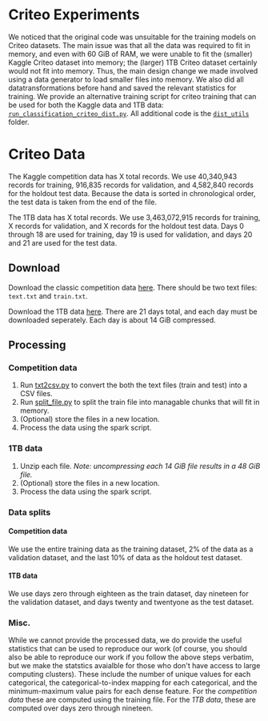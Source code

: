 # Criteo Experiments
We noticed that the original code was unsuitable for the training models on Criteo datasets.  The main issue was that all the data was required to fit in memory, and even with 60 GiB of RAM, we were unable to fit the (smaller) Kaggle Criteo dataset into memory;  the (larger) 1TB Criteo dataset certainly would not fit into memory.  Thus, the main design change we made involved using a data generator to load smaller files into memory.  We also did all datatransformations before hand and saved the relevant statistics for training.  We provide an alternative training script for criteo training that can be used for both the Kaggle data and 1TB data: [`run_classification_criteo_dist.py`](run_classification_criteo_dist.py). All additional code is the [`dist_utils`](/deepctr/dist_utils/) folder.

# Criteo Data

The Kaggle competition data has X total records.  We use 40,340,943 records for training, 916,835 records for validation, and 4,582,840 records for the holdout test data.  Because the data is sorted in chronological order, the test data is taken from the end of the file.

The 1TB data has X total records.  We use 3,463,072,915 records for training, X records for validation, and X records for the holdout test data.  Days 0 through 18 are used for training, day 19 is used for validation, and days 20 and 21 are used for the test data.

## Download
Download the classic competition data [here](http://labs.criteo.com/2014/02/kaggle-display-advertising-challenge-dataset/).  There should be two text files: `text.txt` and `train.txt`.

Download the 1TB data [here](https://labs.criteo.com/2013/12/download-terabyte-click-logs-2/).  There are 21 days total, and each day must be downloaded seperately.  Each day is about 14 GiB compressed.

## Processing
### Competition data
1. Run [txt2csv.py](./txt2csv.py) to convert the both the text files (train and test) into a CSV files.
2. Run [split_file.py](/deepctr/dist_utils/split_file.py) to split the train file into managable chunks that will fit in memory.
3. (Optional) store the files in a new location.
4. Process the data using the spark script.

### 1TB data
1. Unzip each file.  *Note: uncompressing each 14 GiB file results in a 48 GiB file.*
2. (Optional) store the files in a new location.
3. Process the data using the spark script.

### Data splits
#### Competition data
We use the entire training data as the training dataset, 2% of the data as a validation dataset, and the last 10% of data as the holdout test dataset.

#### 1TB data
We use days zero through eighteen as the train dataset, day nineteen for the validation dataset, and days twenty and twentyone as the test dataset.

### Misc.
 While we cannot provide the processed data, we do provide the useful statistics that can be used to reproduce our work (of course, you should also be able to reproduce our work if you follow the above steps verbatim, but we make the statstics avaialble for those who don't have access to large computing clusters).  These include the number of unique values for each categorical, the categorical-to-index mapping for each categorical, and the minimum-maximum value pairs for each dense feature.  For the *competition data* these are computed using the training file.  For the *1TB data*, these are computed over days zero through nineteen.
 

